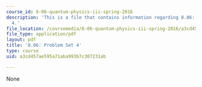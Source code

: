 ```yaml
---
course_id: 8-06-quantum-physics-iii-spring-2016
description: 'This is a file that contains information regarding 8.06: Problem set
  4.'
file_location: /coursemedia/8-06-quantum-physics-iii-spring-2016/a3cd457ae595a71aba993b7c307231ab_MIT8_06S16_ps4.pdf
file_type: application/pdf
layout: pdf
title: '8.06: Problem Set 4'
type: course
uid: a3cd457ae595a71aba993b7c307231ab

---
```

None